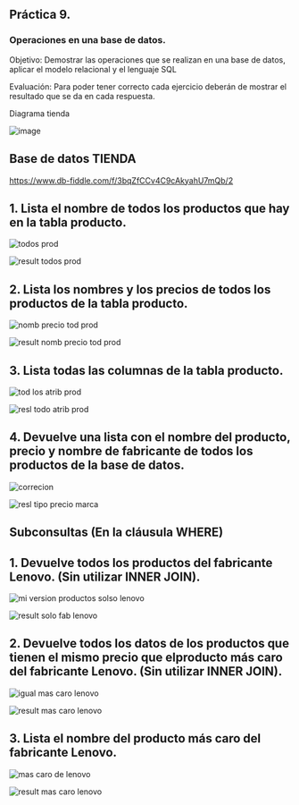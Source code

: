 ## Práctica 9.
### Operaciones en una base de datos.
Objetivo: Demostrar las operaciones que se realizan en una base de datos, aplicar el modelo relacional y el lenguaje SQL

Evaluación: Para poder tener correcto cada ejercicio deberán de mostrar el resultado que se da en cada respuesta.


Diagrama tienda 

![image](https://user-images.githubusercontent.com/104279978/173166903-0b4b13af-edc1-4a39-863a-2d04ed936761.png)


## Base de datos TIENDA 

https://www.db-fiddle.com/f/3bqZfCCv4C9cAkyahU7mQb/2


## 1. Lista el nombre de todos los productos que hay en la tabla producto.


![todos prod ](https://user-images.githubusercontent.com/104279978/173167190-fb743e81-975d-4eb5-a1a4-680f0b8c2203.png)


![result todos prod](https://user-images.githubusercontent.com/104279978/173167194-b1f49367-0a5c-4ca1-893b-00d1af90b9f3.png)




## 2. Lista los nombres y los precios de todos los productos de la tabla producto.


![nomb precio tod prod](https://user-images.githubusercontent.com/104279978/173167278-fd7961e4-8ab4-444c-b944-5a34af376bbe.png)


![result nomb precio tod prod](https://user-images.githubusercontent.com/104279978/173167281-bf5495c0-1c83-4f7c-a8a4-9b6378b82da0.png)



## 3. Lista todas las columnas de la tabla producto.


![tod los atrib prod](https://user-images.githubusercontent.com/104279978/173167438-a6f133a5-5381-4908-8db5-55ebffdfc89e.png)


![resl todo atrib prod ](https://user-images.githubusercontent.com/104279978/173167453-30e8ce13-f36a-4378-9fcb-12f90d539b3e.png)



## 4. Devuelve una lista con el nombre del producto, precio y nombre de fabricante de todos los productos de la base de datos.


![correcion ](https://user-images.githubusercontent.com/104279978/173168835-3f3c4e31-77fc-4246-8e5e-23e0a4680289.png)



![resl tipo precio marca](https://user-images.githubusercontent.com/104279978/173168202-02c7de01-710a-4851-9440-4a74883ca3fd.png)



## Subconsultas (En la cláusula WHERE)
## 1. Devuelve todos los productos del fabricante Lenovo. (Sin utilizar INNER JOIN).

![mi version productos solso lenovo](https://user-images.githubusercontent.com/104279978/173168700-516a29cd-e8cd-4854-9a95-9aa9ce23369e.png)


![result solo fab lenovo ](https://user-images.githubusercontent.com/104279978/173168702-3a0481bd-6aaa-4e09-9913-02741395bfe5.png)





## 2. Devuelve todos los datos de los productos que tienen el mismo precio que elproducto más caro del fabricante Lenovo. (Sin utilizar INNER JOIN).


![igual mas caro lenovo](https://user-images.githubusercontent.com/104279978/173171072-0dd28925-b527-4d04-9754-3c9685ada43a.png)



![result mas caro lenovo](https://user-images.githubusercontent.com/104279978/173171076-8f1fdc3a-92ae-4d6d-9ffc-3e68d7e6cd79.png)




## 3. Lista el nombre del producto más caro del fabricante Lenovo.

![mas caro de lenovo](https://user-images.githubusercontent.com/104279978/173169277-3ea921bc-c5b3-41eb-a047-5f29f0460d27.png)


![result mas caro lenovo](https://user-images.githubusercontent.com/104279978/173169290-f5c7d7f7-076e-4bce-8af0-28979e8edb28.png)



